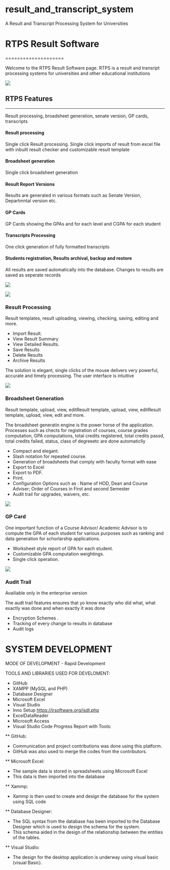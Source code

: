 # result_and_transcript_system
A Result and Transcript Processing System for Universities



# RTPS Result Software
====================

Welcome to the RTPS Result Software page. RTPS is a result and transript processing systems for universities and other educational institutions

![](assets/img/hero-img.png)

## RTPS Features
-------------

Result processing, broadsheet generation, senate version, GP cards, transcripts

#### Result processing

Single click Result processing. Single click imports of result from excel file with inbuilt result checker and customizable result template

#### Broadsheet generation

Single click broadsheet generation

#### Result Report Versions

Results are generated in various formats such as Senate Version, Departmntal version etc.

#### GP Cards

GP Cards showing the GPAs and for each level and CGPA for each student

#### Transcripts Processing

One click generation of fully formatted transcripts

#### Students registration, Results archival, backup and restore

All results are saved automatically into the database. Changes to results are saved as seperate records

![](assets/img/features.svg)

![](assets/img/details-1.png)

### Result Processing

Result templates, result uploading, viewing, checking, saving, editing and more.

*   Import Result.
*   View Result Summary
*   View Detailed Results.
*   Save Results
*   Delete Results
*   Archive Results

The solution is elegant, single clicks of the mouse delivers very powerful, accurate and timely processing. The user interface is intuitive

![](assets/img/details-2.png)

### Broadsheet Generation

Result template, upload, view, editResult template, upload, view, editResult template, upload, view, edit and more.

The broadsheet generatin engine is the power horse of the application. Processes such as chects for registration of courses, course grades computation, GPA computations, total credits registered, total credits passd, total credits failed, status, class of degreeetc are done automaticlly

*   Compact and elegant.
*   Slash notation for repeated course.
*   Generation of broadsheets that comply with faculty format with ease
*   Export to Excel
*   Export to PDF.
*   Print.
*   Configuration Options such as : Name of HOD, Dean and Course Adviser; Order of Courses in First and second Semester
*   Audit trail for upgrades, waivers, etc.

![](assets/img/details-3.png)

### GP Card

One important function of a Course Advisor/ Academic Advisor is to compute the GPA of each student for various purposes such as ranking and data generation for schorlarship applications.

*   Worksheet style report of GPA for each student.
*   Customizable GPA computation weightings.
*   Single click operation.

![](assets/img/details-4.png)

### Audit Trail

Availiable only in the enterprise version

The audt trail features ensures that yo know exactly who did what, what exactly was done and when exactly it was done

*   Encryption Schemes .
*   Tracking of every change to results in database
*   Audit logs


# SYSTEM DEVELOPMENT
MODE OF DEVELOPMENT - Rapid Development

TOOLS AND LIBRARIES USED FOR DEVELOMENT:
- GitHub
- XAMPP (MySQL and PHP)
- Database Designer
- Microsoft Excel 
- Visual Studio
- Inno Setup https://jrsoftware.org/isdl.php
- ExcelDataReader
- Microsoft Access
- Visual Studio Code
Progress Report with Tools:

** GitHub:
+ Communication and project contributions was done using this platform.
+ GitHub was also used to merge the codes from the contributors.


** Microsoft Excel:
+ The sample data is stored in spreadsheets using Microsoft Excel
+ This data is then imported into the database

** Xammp:
+ Xammp is then used to create and  design the database for the system using SQL code


** Database Designer:
+ The SQL syntax from the database has been imported to the Database Designer which is used to design the schema for the system.
+ This schema aided in  the design of the relationship between the entities of the tables.

** Visual Studio:
+ The design for the desktop application is underway using visual basic (visual Basic).

